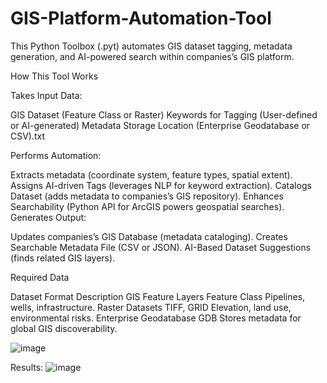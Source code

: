 # GIS-Platform-Automation-Tool

This Python Toolbox (.pyt) automates GIS dataset tagging, metadata generation, and AI-powered search within companies’s GIS platform.

How This Tool Works

Takes Input Data:

GIS Dataset (Feature Class or Raster)
Keywords for Tagging (User-defined or AI-generated)
Metadata Storage Location (Enterprise Geodatabase or CSV).txt

Performs Automation:

Extracts metadata (coordinate system, feature types, spatial extent).
Assigns AI-driven Tags (leverages NLP for keyword extraction).
Catalogs Dataset (adds metadata to companies’s GIS repository).
Enhances Searchability (Python API for ArcGIS powers geospatial searches).
Generates Output:

Updates companies’s GIS Database (metadata cataloging).
Creates Searchable Metadata File (CSV or JSON).
AI-Based Dataset Suggestions (finds related GIS layers).

Required Data

Dataset	Format	Description
GIS Feature Layers	Feature Class	Pipelines, wells, infrastructure.
Raster Datasets	TIFF, GRID	Elevation, land use, environmental risks.
Enterprise Geodatabase	GDB	Stores metadata for global GIS discoverability.

![image](https://github.com/user-attachments/assets/cea088eb-7c95-4aca-a7ce-d345bb56eab2)


Results:
![image](https://github.com/user-attachments/assets/80ed1444-8d45-4acb-845d-03928cf76c06)

